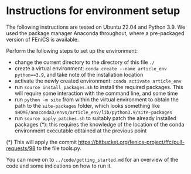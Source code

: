 # Instructions for environment setup

The following instructions are tested on Ubuntu 22.04 and Python 3.9.
We used the package manager Anaconda throughout, where a pre-packaged version of FEniCS is available.

Perform the following steps to set up the environment:

- change the current directory to the directory of this file `./`
- create a virtual environment: `conda create --name article_env python==3.9`, and take note of the installation location
- activate the newly created environment: `conda activate article_env`
- run `source install_packages.sh` to install the required packages. This will require some interaction with the command line, and some time
- run `python -m site` from within the virtual environment to obtain the path to the `site-packages` folder,
  which looks something like `$HOME/anaconda3/envs/article_env/lib/python3.9/site-packages`
- run `source apply_patches.sh` to suitably patch the already installed packages (*): this requires the knowledge of the location of the conda environment executable obtained at the previous point

(*) This will apply the commit https://bitbucket.org/fenics-project/ffc/pull-requests/98 to the file tools.py.

You can move on to `../code/getting_started.md` for an overview of the code and some indications on how to run it.

<!-- Maybe be now more explicit in th end of the instructions -->
<!-- also, instruct about the usage of the PDE run instructions! -->